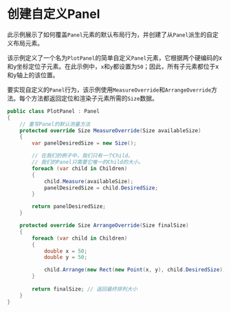 # 创建自定义Panel

此示例展示了如何覆盖`Panel`元素的默认布局行为，并创建了从`Panel`派生的自定义布局元素。

该示例定义了一个名为`PlotPanel`的简单自定义`Panel`元素，它根据两个硬编码的x和y坐标定位子元素。在此示例中，`x`和`y`都设置为`50`；因此，所有子元素都位于x和y轴上的该位置。

要实现自定义的`Panel`行为，该示例使用`MeasureOverride`和`ArrangeOverride`方法。每个方法都返回定位和渲染子元素所需的`Size`数据。

```csharp
public class PlotPanel : Panel
{
    // 重写Panel的默认测量方法
    protected override Size MeasureOverride(Size availableSize)
    {
        var panelDesiredSize = new Size();

        // 在我们的例子中，我们只有一个Child。
        // 我们的Panel只需要它唯一的Child的大小。
        foreach (var child in Children)
        {
            child.Measure(availableSize);
            panelDesiredSize = child.DesiredSize;
        }

        return panelDesiredSize;
    }

    protected override Size ArrangeOverride(Size finalSize)
    {
        foreach (var child in Children)
        {
            double x = 50;
            double y = 50;

            child.Arrange(new Rect(new Point(x, y), child.DesiredSize));
        }
        
        return finalSize; // 返回最终排列大小
    }
}
```

